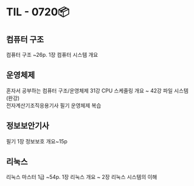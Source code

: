 # TIL - 0720📦

## 컴퓨터 구조
컴퓨터 구조 ~26p. 1장 컴퓨터 시스템 개요

## 운영체제
혼자서 공부하는 컴퓨터 구조/운영체제 31강 CPU 스케줄링 개요 ~ 42강 파일 시스템(완강)  
전자계산기조직응용기사 필기 운영체제 복습  
  
## 정보보안기사
필기 1장 정보보호 개요~15p

## 리눅스
리눅스 마스터 1급 ~54p. 1장 리눅스 개요 ~ 2장 리눅스 시스템의 이해
